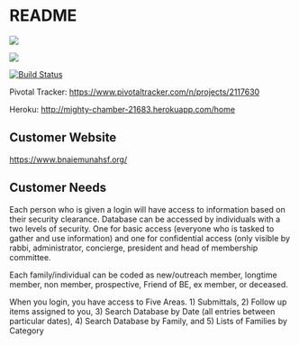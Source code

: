 # README

<a href="https://codeclimate.com/github/Justinzh1/Emunah"><img src="https://codeclimate.com/github/Justinzh1/Emunah/badges/gpa.svg" /></a>

<a href="https://codeclimate.com/github/Justinzh1/Emunah/coverage"><img src="https://codeclimate.com/github/Justinzh1/Emunah/badges/coverage.svg" /></a>

[![Build Status](https://travis-ci.org/Justinzh1/Emunah.svg?branch=master)](https://travis-ci.org/Justinzh1/Emunah)

Pivotal Tracker: https://www.pivotaltracker.com/n/projects/2117630

Heroku: http://mighty-chamber-21683.herokuapp.com/home

## Customer Website
https://www.bnaiemunahsf.org/

## Customer Needs

Each person who is given a login will have access to information based on their security clearance.  Database can be accessed by individuals with a two levels of security.  One for basic access (everyone who is tasked to gather and use information) and one for confidential access (only visible by rabbi, administrator, concierge, president and head of membership committee. 

Each family/individual can be coded as new/outreach member, longtime member, non member, prospective, Friend of BE, ex member, or deceased. 

When you login, you have access to Five Areas.  1) Submittals, 2) Follow up items assigned to you, 3) Search Database by Date (all entries between particular dates), 4) Search Database by Family, and 5) Lists of Families by Category
